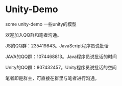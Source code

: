 # Unity-Demo
some unity-demo
一些unity的模型




欢迎加入QQ群和笔者沟通。

JS的QQ群：235419843。JavaScript程序员说批话

JAVA的QQ群：1074468813。Java程序员说批话的时间

Unity的QQ群：807432457。Unity程序员说批话的空间

笔者即是群主，可直接在群里与笔者进行沟通。

